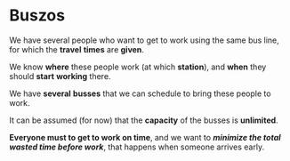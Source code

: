 # Buszos

We have several people who want to get to work using the same bus line, for which the **travel** **times** are **given**.

We know **where** these people work (at which **station**), and **when** they should **start** **working** there.

We have **several** **busses** that we can schedule to bring these people to work.

It can be assumed (for now) that the **capacity** of the busses is **unlimited**.

**Everyone must to get to work on time**, and we want to ***minimize the total wasted time before work***, that happens when someone arrives early.
